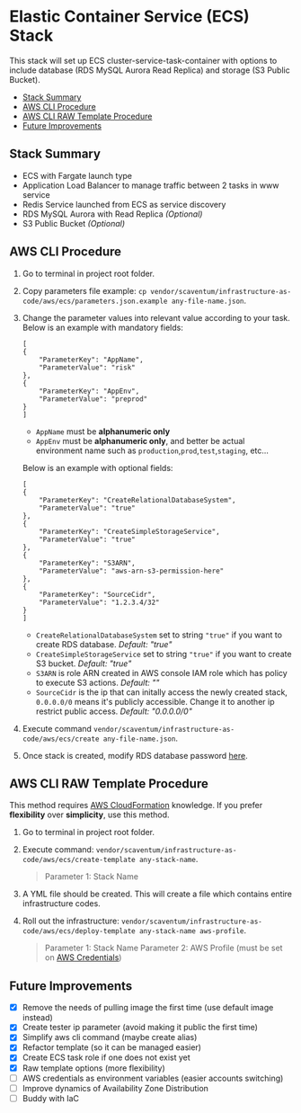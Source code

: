 # Elastic Container Service (ECS) Stack

This stack will set up ECS cluster-service-task-container with options to include database (RDS MySQL Aurora Read Replica) and storage (S3 Public Bucket).

- [Stack Summary](#stack-summary)
- [AWS CLI Procedure](#aws-cli-procedure)
- [AWS CLI RAW Template Procedure](#aws-cli-raw-template-procedure)
- [Future Improvements](#future-improvements)

## Stack Summary

* ECS with Fargate launch type
* Application Load Balancer to manage traffic between 2 tasks in www service
* Redis Service launched from ECS as service discovery
* RDS MySQL Aurora with Read Replica _(Optional)_
* S3 Public Bucket _(Optional)_

## AWS CLI Procedure

1. Go to terminal in project root folder.

2. Copy parameters file example: `cp vendor/scaventum/infrastructure-as-code/aws/ecs/parameters.json.example any-file-name.json`.

3. Change the parameter values into relevant value according to your task. Below is an example with mandatory fields:
    ```
    [
    {
        "ParameterKey": "AppName",
        "ParameterValue": "risk"
    },
    {
        "ParameterKey": "AppEnv",
        "ParameterValue": "preprod"
    }
    ]
    ```
    * `AppName` must be __alphanumeric only__
    * `AppEnv` must be __alphanumeric only__, and better be actual environment name such as `production`,`prod`,`test`,`staging`, etc...

    Below is an example with optional fields:
    ```
    [
    {
        "ParameterKey": "CreateRelationalDatabaseSystem",
        "ParameterValue": "true"
    },
    {
        "ParameterKey": "CreateSimpleStorageService",
        "ParameterValue": "true"
    },
    {
        "ParameterKey": "S3ARN",
        "ParameterValue": "aws-arn-s3-permission-here"
    },
    {
        "ParameterKey": "SourceCidr",
        "ParameterValue": "1.2.3.4/32"
    }
    ] 
    ```
    * `CreateRelationalDatabaseSystem` set to string `"true"` if you want to create RDS database. _Default: "true"_
    * `CreateSimpleStorageService` set to string `"true"` if you want to create S3 bucket. _Default: "true"_
    * `S3ARN` is role ARN created in AWS console IAM role which has policy to execute S3 actions. _Default: ""_
    * `SourceCidr` is the ip that can initally access the newly created stack, `0.0.0.0/0` means it's publicly accessible. Change it to another ip restrict public access. _Default: "0.0.0.0/0"_

4. Execute command `vendor/scaventum/infrastructure-as-code/aws/ecs/create any-file-name.json`.

5. Once stack is created, modify RDS database password [here](https://aws.amazon.com/premiumsupport/knowledge-center/reset-master-user-password-rds/).

## AWS CLI RAW Template Procedure

This method requires [AWS CloudFormation](https://aws.amazon.com/cloudformation/) knowledge. If you prefer **flexibility** over **simplicity**, use this method.

1. Go to terminal in project root folder.

2. Execute command: `vendor/scaventum/infrastructure-as-code/aws/ecs/create-template any-stack-name`.
    > Parameter 1: Stack Name

3. A YML file should be created. This will create a file which contains entire infrastructure codes.

4. Roll out the infrastructure: `vendor/scaventum/infrastructure-as-code/aws/ecs/deploy-template any-stack-name aws-profile`.
    > Parameter 1: Stack Name
    > Parameter 2: AWS Profile (must be set on [AWS Credentials](https://docs.aws.amazon.com/cli/latest/userguide/cli-configure-files.html))

## Future Improvements

- [x] Remove the needs of pulling image the first time (use default image instead)
- [x] Create tester ip parameter (avoid making it public the first time)
- [x] Simplify aws cli command (maybe create alias)
- [x] Refactor template (so it can be managed easier)
- [x] Create ECS task role if one does not exist yet
- [x] Raw template options (more flexibility)
- [ ] AWS credentials as environment variables (easier accounts switching)
- [ ] Improve dynamics of Availability Zone Distribution
- [ ] Buddy with IaC